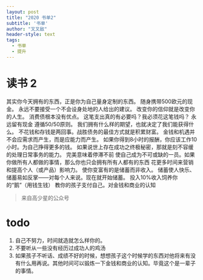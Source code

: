```yaml
---
layout: post
title: "2020 书单2"
subtitle: '书单'
author: "叉叉敌"
header-style: text
tags:
  - 书单
  - 提升
---
```


# 读书 2
其实你今天拥有的东西，正是你为自己量身定制的东西。
随身携带500欧元的现金。
永远不要接受一个不会设身处地的人给出的建议。
改变你的信仰就是改变你的人生。
消费债根本没有优点。
这笔支出真的有必要吗？我必须花这笔钱吗？
永远留有现金
遵循50/50原则。
我们拥有什么样的期望，也就决定了我们能获得什么。
不花钱和存钱是两回事。战胜债务的最佳方式就是积累财富。
金钱和机遇并不会应需求而产生，而是应能力而产生。
如果你得到8小时的报酬，你应该工作10小时。为自己挣得更多的钱。
如果说世上存在成功之终极秘密，那就是刻不容缓的处理日常事务的能力。
完美意味着停滞不前
使自己成为不可或缺的一员。如果你做所有人都做的事情，那么你也只会拥有所有人都有的东西
花更多时间来营销和提高个人（或产品）影响力。
使你变富有的是储蓄而非收入。
储蓄使人快乐、储蓄易如反掌——对每个人来说。现在就开始储蓄。
投入10%收入饲养你的“鹅”（用钱生钱）
教你的孩子支付自己。对金钱和商业的认知
>来自高少星的公众号

# todo
1. 自己不努力，时间就造就怎么样你的。
2. 不要听从一些没有经历过成功人的鸡汤
3. 如果孩子不听话、成绩不好的时候，想想孩子这个时候学的东西对他将来有没有什么用再说。其他时间可以锻炼一下金钱和商业的认知。毕竟这个是一辈子的事情。